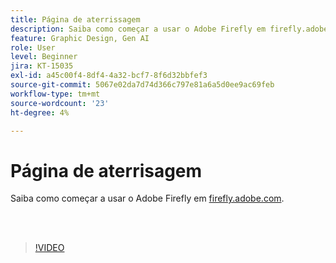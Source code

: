 ```yaml
---
title: Página de aterrissagem
description: Saiba como começar a usar o Adobe Firefly em firefly.adobe.com
feature: Graphic Design, Gen AI
role: User
level: Beginner
jira: KT-15035
exl-id: a45c00f4-8df4-4a32-bcf7-8f6d32bbfef3
source-git-commit: 5067e02da7d74d366c797e81a6a5d0ee9ac69feb
workflow-type: tm+mt
source-wordcount: '23'
ht-degree: 4%

---
```


# Página de aterrisagem

Saiba como começar a usar o Adobe Firefly em [firefly.adobe.com](https://firefly.adobe.com/).

<br> 

>[!VIDEO](https://video.tv.adobe.com/v/3427607?quality=12&learn=on&hidetitle=true)
